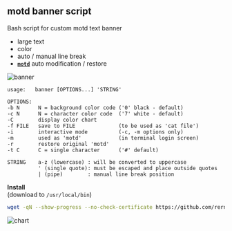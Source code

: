 motd banner script
---

Bash script for custom motd text banner
- large text
- color
- auto / manual line break
- [**`motd`**](https://en.wikipedia.org/wiki/Motd_(Unix)) auto modification / restore

![banner](https://github.com/rern/banner_script/blob/master/banner.png)  

```
usage:   banner [OPTIONS...] 'STRING'

OPTIONS:
-b N      N = background color code ('0' black - default)
-c N      N = character color code  ('7' white - default)
-C        display color chart
-f FILE   save to FILE              (to be used as 'cat file')
-i        interactive mode          (-c, -m options only)
-m        used as 'motd'            (in terminal login screen)
-r        restore original 'motd'
-t C      C = single character      ('#' default)

STRING    a-z (lowercase) : will be converted to uppercase
          ' (single quote): must be escaped and place outside quotes
          | (pipe)        : manual line break position
```

**Install**  
(download to `/usr/local/bin`)
```sh
wget -qN --show-progress --no-check-certificate https://github.com/rern/banner_script/raw/master/banner -O /usr/local/bin/banner; chmod +x /usr/local/bin/banner
```
![chart](https://github.com/rern/banner_script/blob/master/color_chart.png)
